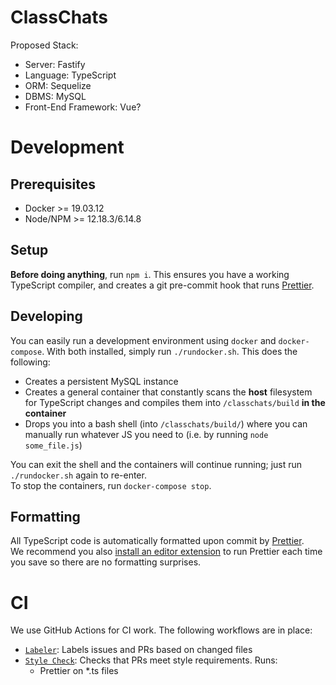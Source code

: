 # ClassChats

Proposed Stack:

-   Server: Fastify
-   Language: TypeScript
-   ORM: Sequelize
-   DBMS: MySQL
-   Front-End Framework: Vue?

# Development

## Prerequisites
- Docker >= 19.03.12
- Node/NPM >= 12.18.3/6.14.8

## Setup

**Before doing anything**, run `npm i`. This ensures you have a working TypeScript compiler, and creates
a git pre-commit hook that runs [Prettier](https://prettier.io/).

## Developing

You can easily run a development environment using `docker` and `docker-compose`.
With both installed, simply run `./rundocker.sh`. This does the following:
- Creates a persistent MySQL instance
- Creates a general container that constantly scans the **host** filesystem for TypeScript changes
  and compiles them into `/classchats/build` **in the container**
- Drops you into a bash shell (into `/classchats/build/`) where you can manually run whatever JS you
need to (i.e. by running `node some_file.js`)

You can exit the shell and the containers will continue running; just run `./rundocker.sh` again to re-enter.  
To stop the containers, run `docker-compose stop`.

## Formatting

All TypeScript code is automatically formatted upon commit by [Prettier](https://prettier.io).  
We recommend you also [install an editor extension](https://prettier.io/docs/en/editors.html) to run
Prettier each time you save so there are no formatting surprises.

# CI

We use GitHub Actions for CI work. The following workflows are in place:
- [`Labeler`](/.github/workflows/label.yaml): Labels issues and PRs based on changed files
- [`Style Check`](/.github/workflows/style.yaml): Checks that PRs meet style requirements. Runs:
  - Prettier on *.ts files
